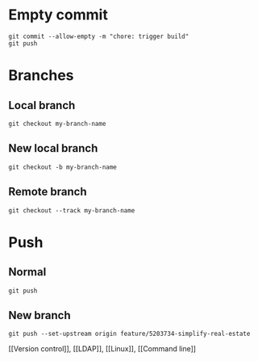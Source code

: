 # Empty commit
`git commit --allow-empty -m "chore: trigger build"`  
`git push`

# Branches
## Local branch
`git checkout my-branch-name`

## New local branch
`git checkout -b my-branch-name`

## Remote branch
`git checkout --track my-branch-name`

# Push
## Normal
`git push`

## New branch
`git push --set-upstream origin feature/5203734-simplify-real-estate`

[[Version control]], [[LDAP]], [[Linux]], [[Command line]]